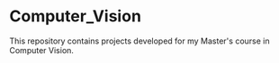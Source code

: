 # Computer_Vision
This repository contains projects developed for my Master's course in Computer Vision.
